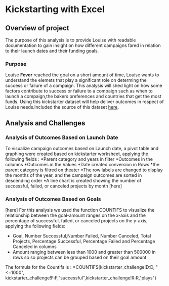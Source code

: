 # Kickstarting with Excel

## Overview of project
The purpose of this analysis is to provide Louise with readable documentation to gain insight on how different campaigns fared in relation to their launch dates and their funding goals. 


### Purpose
Louise **Fever** reached the goal on a short amount of time, Louise wants to understand the elemets that play a significant role on determing the success or failure of a compaign. This analysis will shed light on how some factors contribute to success or failure to a compaign such as when to launch a compaign,the bakers preferences and countries that get the most funds. Using this kickstarter dataset will help deliver outcomes in respect of Louise needs.Included the source of this dataset [here](/kickstarter_Challenge.zip).




## Analysis and Challenges


### Analysis of Outcomes Based on Launch Date

To visualize campaign outcomes based on Launch date, a pivot table and graphing were created based on kickstarter worksheet, applying the following fields :
*Parent category and years in filter
*Outcomes in the columns
*Outcomes in the Values
*Date created conversion in Rows
*the parent category is filtred on theater
*The row labels are changed to display the months of the year, and the campaign outcomes are sorted in descending order
*A line chart is created showing the number of successful, failed, or canceled projects by month
[here]

### Analysis of Outcomes Based on Goals
[here]
For this analysis we used the function COUNTIFS to visualize  the relationship between the goal-amount ranges on the x-axis and the percentage of successful, failed, or canceled projects on the y-axis, applying the following fields:
* Goal, Number Successful,Number Failed, Number Canceled, Total Projects, Percentage Successful, Percentage Failed and Percentage Canceled in columns 
* Amount ranging between less than 1000 and greater than 500000 in rows so  so projects can be grouped based on their goal amount

The formula for the Countifs is : =COUNTIFS(kickstarter_challenge!D:D, "<=1000", kickstarter_challenge!F:F,"successful",kickstarter_challenge!R:R,"plays")

